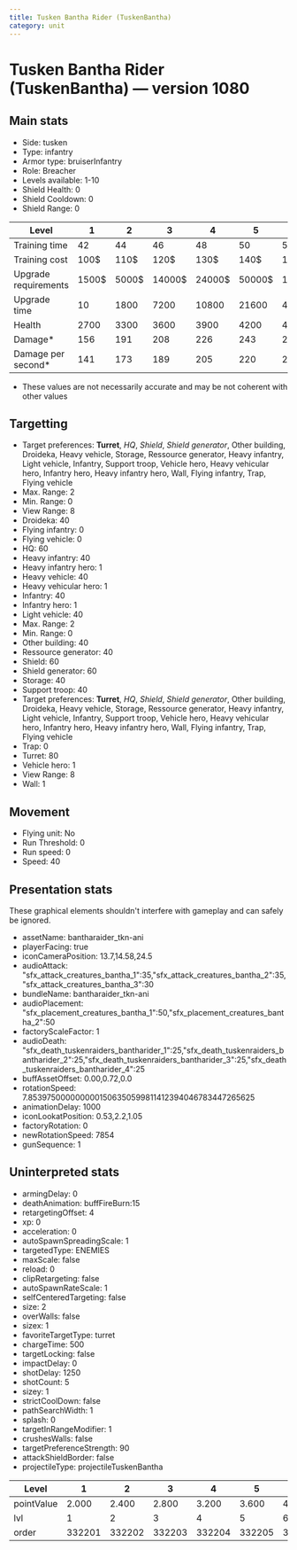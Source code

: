 ```yaml
---
title: Tusken Bantha Rider (TuskenBantha)
category: unit
---
```


# Tusken Bantha Rider (TuskenBantha) — version 1080

## Main stats

  * Side: tusken
  * Type: infantry
  * Armor type: bruiserInfantry
  * Role: Breacher
  * Levels available: 1-10
  * Shield Health: 0
  * Shield Cooldown: 0
  * Shield Range: 0

|Level               |1    |2    |3     |4     |5     |6      |7      |8      |9       |10      |
|--------------------|-----|-----|------|------|------|-------|-------|-------|--------|--------|
|Training time       |42   |44   |46    |48    |50    |52     |54     |56     |58      |60      |
|Training cost       |100$ |110$ |120$  |130$  |140$  |150$   |160$   |170$   |180$    |190$    |
|Upgrade requirements|1500$|5000$|14000$|24000$|50000$|100000$|200000$|750000$|2000000$|4000000$|
|Upgrade time        |10   |1800 |7200  |10800 |21600 |43200  |86400  |172800 |259200  |345600  |
|Health              |2700 |3300 |3600  |3900  |4200  |4500   |4800   |5100   |5400    |6000    |
|Damage*             |156  |191  |208   |226   |243   |260    |278    |295    |312     |347     |
|Damage per second*  |141  |173  |189   |205   |220   |236    |252    |268    |283     |315     |

* These values are not necessarily accurate and may be not coherent with other values

## Targetting

  * Target preferences: **Turret**, _HQ_, _Shield_, _Shield generator_, Other building, Droideka, Heavy vehicle, Storage, Ressource generator, Heavy infantry, Light vehicle, Infantry, Support troop, Vehicle hero, Heavy vehicular hero, Infantry hero, Heavy infantry hero, Wall, Flying infantry, Trap, Flying vehicle
  * Max. Range: 2
  * Min. Range: 0
  * View Range: 8
  * Droideka: 40
  * Flying infantry: 0
  * Flying vehicle: 0
  * HQ: 60
  * Heavy infantry: 40
  * Heavy infantry hero: 1
  * Heavy vehicle: 40
  * Heavy vehicular hero: 1
  * Infantry: 40
  * Infantry hero: 1
  * Light vehicle: 40
  * Max. Range: 2
  * Min. Range: 0
  * Other building: 40
  * Ressource generator: 40
  * Shield: 60
  * Shield generator: 60
  * Storage: 40
  * Support troop: 40
  * Target preferences: **Turret**, _HQ_, _Shield_, _Shield generator_, Other building, Droideka, Heavy vehicle, Storage, Ressource generator, Heavy infantry, Light vehicle, Infantry, Support troop, Vehicle hero, Heavy vehicular hero, Infantry hero, Heavy infantry hero, Wall, Flying infantry, Trap, Flying vehicle
  * Trap: 0
  * Turret: 80
  * Vehicle hero: 1
  * View Range: 8
  * Wall: 1

## Movement

  * Flying unit: No
  * Run Threshold: 0
  * Run speed: 0
  * Speed: 40

## Presentation stats

These graphical elements shouldn't interfere with gameplay and can safely be ignored.

  * assetName: bantharaider_tkn-ani
  * playerFacing: true
  * iconCameraPosition: 13.7,14.58,24.5
  * audioAttack: "sfx_attack_creatures_bantha_1":35,"sfx_attack_creatures_bantha_2":35,"sfx_attack_creatures_bantha_3":30
  * bundleName: bantharaider_tkn-ani
  * audioPlacement: "sfx_placement_creatures_bantha_1":50,"sfx_placement_creatures_bantha_2":50
  * factoryScaleFactor: 1
  * audioDeath: "sfx_death_tuskenraiders_bantharider_1":25,"sfx_death_tuskenraiders_bantharider_2":25,"sfx_death_tuskenraiders_bantharider_3":25,"sfx_death_tuskenraiders_bantharider_4":25
  * buffAssetOffset: 0.00,0.72,0.0
  * rotationSpeed: 7.8539750000000001506350599811412394046783447265625
  * animationDelay: 1000
  * iconLookatPosition: 0.53,2.2,1.05
  * factoryRotation: 0
  * newRotationSpeed: 7854
  * gunSequence: 1

## Uninterpreted stats

  * armingDelay: 0
  * deathAnimation: buffFireBurn:15
  * retargetingOffset: 4
  * xp: 0
  * acceleration: 0
  * autoSpawnSpreadingScale: 1
  * targetedType: ENEMIES
  * maxScale: false
  * reload: 0
  * clipRetargeting: false
  * autoSpawnRateScale: 1
  * selfCenteredTargeting: false
  * size: 2
  * overWalls: false
  * sizex: 1
  * favoriteTargetType: turret
  * chargeTime: 500
  * targetLocking: false
  * impactDelay: 0
  * shotDelay: 1250
  * shotCount: 5
  * sizey: 1
  * strictCoolDown: false
  * pathSearchWidth: 1
  * splash: 0
  * targetInRangeModifier: 1
  * crushesWalls: false
  * targetPreferenceStrength: 90
  * attackShieldBorder: false
  * projectileType: projectileTuskenBantha

|Level     |1     |2     |3     |4     |5     |6     |7     |8     |9     |10    |
|----------|------|------|------|------|------|------|------|------|------|------|
|pointValue|2.000 |2.400 |2.800 |3.200 |3.600 |4.000 |4.400 |4.800 |5.200 |6.000 |
|lvl       |1     |2     |3     |4     |5     |6     |7     |8     |9     |10    |
|order     |332201|332202|332203|332204|332205|332206|332207|332208|332209|332210|

